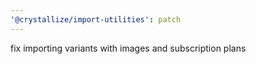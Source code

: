 ```yaml
---
'@crystallize/import-utilities': patch
---
```


fix importing variants with images and subscription plans
